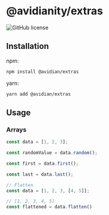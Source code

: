 # @avidianity/extras

![GitHub license](https://img.shields.io/badge/license-MIT-blue.svg)

## Installation

npm:

```bash
npm install @avidian/extras
```

yarn:

```bash
yarn add @avidian/extras
```

## Usage

### Arrays

```javascript
const data = [1, 2, 3];

const randomValue = data.random();

const first = data.first();

const last = data.last();

// Flatten
const data = [1, 2, 3, [4, 5]];

// [1, 2, 3, 4, 5]
const flattened = data.flatten()

```
